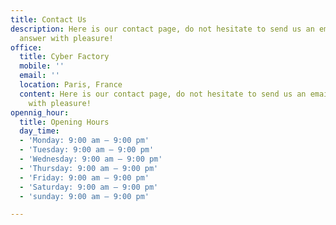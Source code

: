 ```yaml
---
title: Contact Us
description: Here is our contact page, do not hesitate to send us an email we will
  answer with pleasure!
office:
  title: Cyber Factory
  mobile: ''
  email: ''
  location: Paris, France
  content: Here is our contact page, do not hesitate to send us an email we will answer
    with pleasure!
opennig_hour:
  title: Opening Hours
  day_time:
  - 'Monday: 9:00 am – 9:00 pm'
  - 'Tuesday: 9:00 am – 9:00 pm'
  - 'Wednesday: 9:00 am – 9:00 pm'
  - 'Thursday: 9:00 am – 9:00 pm'
  - 'Friday: 9:00 am – 9:00 pm'
  - 'Saturday: 9:00 am – 9:00 pm'
  - 'sunday: 9:00 am – 9:00 pm'

---
```

